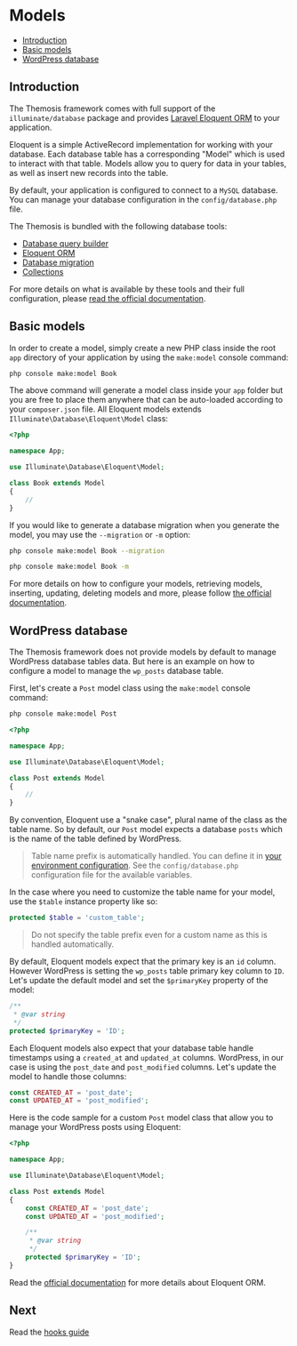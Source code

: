 Models
======

- [Introduction](#introduction)
- [Basic models](#basic-models)
- [WordPress database](#wordpress-database)

Introduction
------------

The Themosis framework comes with full support of the `illuminate/database` package and provides [Laravel Eloquent ORM](https://laravel.com/docs/5.7/eloquent) to your application.

Eloquent is a simple ActiveRecord implementation for working with your database. Each database table has a corresponding "Model" which is used to interact with that table. Models allow you to query for data in your tables, as well as insert new records into the table.

By default, your application is configured to connect to a `MySQL` database. You can manage your database configuration in the `config/database.php` file.

The Themosis is bundled with the following database tools:

- [Database query builder](https://laravel.com/docs/5.7/database)
- [Eloquent ORM](https://laravel.com/docs/5.7/eloquent)
- [Database migration](https://laravel.com/docs/5.7/migrations)
- [Collections](https://laravel.com/docs/5.7/eloquent-collections)

For more details on what is available by these tools and their full configuration, please [read the official documentation](https://laravel.com/docs/5.7/database#configuration).

Basic models
------------

In order to create a model, simply create a new PHP class inside the root `app` directory of your application by using the `make:model` console command:

```bash
php console make:model Book
```

The above command will generate a model class inside your `app` folder but you are free to place them anywhere that can be auto-loaded according to your `composer.json` file. All Eloquent models extends `Illuminate\Database\Eloquent\Model` class:

```php
<?php

namespace App;

use Illuminate\Database\Eloquent\Model;

class Book extends Model
{
    //
}
```

If you would like to generate a database migration when you generate the model, you may use the `--migration` or `-m` option:

```bash
php console make:model Book --migration

php console make:model Book -m
```

For more details on how to configure your models, retrieving models, inserting, updating, deleting models and more, please follow [the official documentation](https://laravel.com/docs/5.7/eloquent).

WordPress database
------------------

The Themosis framework does not provide models by default to manage WordPress database tables data. But here is an example on how to configure a model to manage the `wp_posts` database table.

First, let's create a `Post` model class using the `make:model` console command:

```bash
php console make:model Post
```

```php
<?php

namespace App;

use Illuminate\Database\Eloquent\Model;

class Post extends Model
{
    //
}
```

By convention, Eloquent use a "snake case", plural name of the class as the table name. So by default, our `Post` model expects a database `posts` which is the name of the table defined by WordPress.

> Table name prefix is automatically handled. You can define it in [your environment configuration]({{url}}/configuration). See the `config/database.php` configuration file for the available variables.

In the case where you need to customize the table name for your model, use the `$table` instance property like so:

```php
protected $table = 'custom_table';
```

> Do not specify the table prefix even for a custom name as this is handled automatically.

By default, Eloquent models expect that the primary key is an `id` column. However WordPress is setting the `wp_posts` table primary key column to `ID`. Let's update the default model and set the `$primaryKey` property of the model:

```php
/**
 * @var string
 */
protected $primaryKey = 'ID';
```

Each Eloquent models also expect that your database table handle timestamps using a `created_at` and `updated_at` columns. WordPress, in our case is using the `post_date` and `post_modified` columns. Let's update the model to handle those columns:

```php
const CREATED_AT = 'post_date';
const UPDATED_AT = 'post_modified';
```

Here is the code sample for a custom `Post` model class that allow you to manage your WordPress posts using Eloquent:

```php
<?php

namespace App;

use Illuminate\Database\Eloquent\Model;

class Post extends Model
{
    const CREATED_AT = 'post_date';
    const UPDATED_AT = 'post_modified';

    /**
     * @var string
     */
    protected $primaryKey = 'ID';
}
```

Read the [official documentation](https://laravel.com/docs/5.7/eloquent) for more details about Eloquent ORM.

Next
----
Read the [hooks guide]({{url}}/hooks)